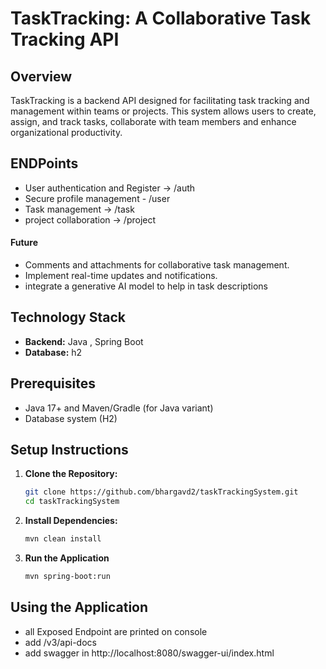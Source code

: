 # TaskTracking: A Collaborative Task Tracking API

## Overview

TaskTracking is a backend API designed for facilitating task tracking and management within teams or projects. 
This system allows users to create, assign, and track tasks, collaborate with team members and enhance organizational productivity.

## ENDPoints

- User authentication and Register -> /auth 
- Secure profile management - /user
- Task management -> /task
- project collaboration -> /project

#### Future
- Comments and attachments for collaborative task management.
- Implement real-time updates and notifications.
- integrate a generative AI model to help in task descriptions

## Technology Stack

- **Backend:** Java , Spring Boot
- **Database:** h2

## Prerequisites

- Java 17+ and Maven/Gradle (for Java variant)
- Database system (H2)

## Setup Instructions

1. **Clone the Repository:**

   ```bash
   git clone https://github.com/bhargavd2/taskTrackingSystem.git
   cd taskTrackingSystem

2. **Install Dependencies:**
   ```bash
   mvn clean install
   
3. **Run the Application**
   ```bash
   mvn spring-boot:run

## Using the Application

- all Exposed Endpoint are printed on console 
- add /v3/api-docs
- add swagger in http://localhost:8080/swagger-ui/index.html


